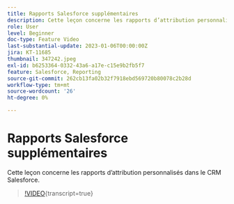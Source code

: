 ```yaml
---
title: Rapports Salesforce supplémentaires
description: Cette leçon concerne les rapports d’attribution personnalisés dans le CRM Salesforce.
role: User
level: Beginner
doc-type: Feature Video
last-substantial-update: 2023-01-06T00:00:00Z
jira: KT-11685
thumbnail: 347242.jpeg
exl-id: b6253364-0332-43a6-a17e-c15e9b2fb5f7
feature: Salesforce, Reporting
source-git-commit: 262cb13fa02b32f7918ebd569720b80078c2b28d
workflow-type: tm+mt
source-wordcount: '26'
ht-degree: 0%

---
```


# Rapports Salesforce supplémentaires

Cette leçon concerne les rapports d’attribution personnalisés dans le CRM Salesforce.

>[!VIDEO](https://video.tv.adobe.com/v/3421942/?learn=on&captions=fre_fr){transcript=true}
